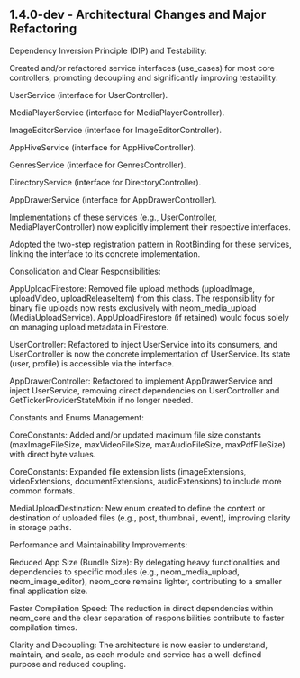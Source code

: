 ## 1.4.0-dev - Architectural Changes and Major Refactoring

Dependency Inversion Principle (DIP) and Testability:

Created and/or refactored service interfaces (use_cases) for most core controllers, promoting decoupling and significantly improving testability:

UserService (interface for UserController).

MediaPlayerService (interface for MediaPlayerController).

ImageEditorService (interface for ImageEditorController).

AppHiveService (interface for AppHiveController).

GenresService (interface for GenresController).

DirectoryService (interface for DirectoryController).

AppDrawerService (interface for AppDrawerController).

Implementations of these services (e.g., UserController, MediaPlayerController) now explicitly implement their respective interfaces.

Adopted the two-step registration pattern in RootBinding for these services, linking the interface to its concrete implementation.

Consolidation and Clear Responsibilities:

AppUploadFirestore: Removed file upload methods (uploadImage, uploadVideo, uploadReleaseItem) from this class. The responsibility for binary file uploads now rests exclusively with neom_media_upload (MediaUploadService). AppUploadFirestore (if retained) would focus solely on managing upload metadata in Firestore.

UserController: Refactored to inject UserService into its consumers, and UserController is now the concrete implementation of UserService. Its state (user, profile) is accessible via the interface.

AppDrawerController: Refactored to implement AppDrawerService and inject UserService, removing direct dependencies on UserController and GetTickerProviderStateMixin if no longer needed.

Constants and Enums Management:

CoreConstants: Added and/or updated maximum file size constants (maxImageFileSize, maxVideoFileSize, maxAudioFileSize, maxPdfFileSize) with direct byte values.

CoreConstants: Expanded file extension lists (imageExtensions, videoExtensions, documentExtensions, audioExtensions) to include more common formats.

MediaUploadDestination: New enum created to define the context or destination of uploaded files (e.g., post, thumbnail, event), improving clarity in storage paths.

Performance and Maintainability Improvements:

Reduced App Size (Bundle Size): By delegating heavy functionalities and dependencies to specific modules (e.g., neom_media_upload, neom_image_editor), neom_core remains lighter, contributing to a smaller final application size.

Faster Compilation Speed: The reduction in direct dependencies within neom_core and the clear separation of responsibilities contribute to faster compilation times.

Clarity and Decoupling: The architecture is now easier to understand, maintain, and scale, as each module and service has a well-defined purpose and reduced coupling.